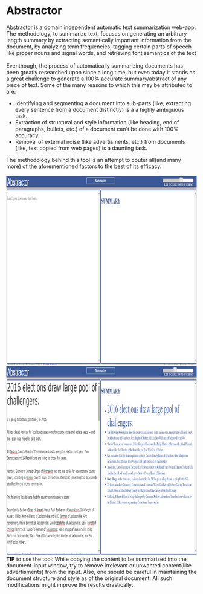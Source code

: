 # Abstractor

<a href="http://text-summarizer.appspot.com/">Abstractor</a> is a domain independent automatic text summarization web-app. The methodology, to summarize text, focuses on generating an arbitrary length summary by extracting semantically important information from the document, by analyzing term frequencies,  tagging certain parts of speech like proper nouns and signal words, and retrieving font semantics of the text<br/><br/>
Eventhough, the process of automatically summarizing documents has been greatly researched upon since a long time, but even today it stands as a great challenge to generate a 100% accurate summary/abstract of any piece of text. Some of the many reasons to which this may be attributed to are:
<ul>
<li>Identifying and segmenting a document into sub-parts (like, extracting every sentence from a document distinctly) is a a highly ambiguous task.</li>
<li>Extraction of structural and style information (like heading, end of paragraphs, bullets, etc.) of a document can't be done with 100% accuracy.</li>
<li>Removal of external noise (like advertisments, etc.) from documents (like, text copied from web pages) is a daunting task.</li>
</ul>
The methodology behind this tool is an attempt to couter all(and many more) of the aforementioned factors to the best of its efficacy.
<br/><br/>
<img src="https://raw.githubusercontent.com/arjundatt/Abstractor/master/abstrator/Capture1.PNG" width="850" height="500"/>
<br/>
<img src="https://raw.githubusercontent.com/arjundatt/Abstractor/master/abstrator/Capture2.PNG" width="850" height="500"/>
<br/>
<b>TIP</b> to use the tool: While copying the content to be summarized into the document-input window, try to remove irrelevant or unwanted content(like advertisments) from the input. Also, one ssould be careful in maintaining the document structure and style as of the original document. All such modifications might improve the results drastically.
<br/><br/>
